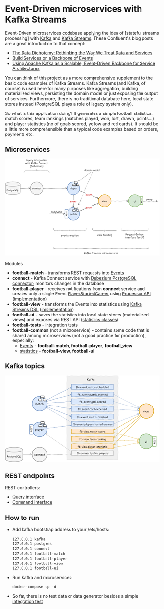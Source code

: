 # Event-Driven microservices with Kafka Streams

Event-Driven microservices codebase applying the idea of [stateful streams processing] with [Kafka](https://kafka.apache.org/) and [Kafka Streams](https://kafka.apache.org/documentation/streams/). These Confluent's blog posts are a great introduction to that concept:
- [The Data Dichotomy: Rethinking the Way We Treat Data and Services](https://www.confluent.io/blog/data-dichotomy-rethinking-the-way-we-treat-data-and-services/)
- [Build Services on a Backbone of Events](https://www.confluent.io/blog/build-services-backbone-events/)
- [Using Apache Kafka as a Scalable, Event-Driven Backbone for Service Architectures](https://www.confluent.io/blog/apache-kafka-for-service-architectures/)

You can think of this project as a more comprehensive supplement to the basic code examples of Kafka Streams. Kafka Streams (and Kafka, of course) is used here for many purposes like aggregation, building materialized views, persisting the domain model or just exposing the output of services. Furthermore, there is no traditional database here, local state stores instead (PostgreSQL plays a role of legacy system only).

So what is this application doing? It generates a simple football statistics: match scores, team rankings (matches played, won, lost, drawn, points...) and player statistics (no of goals scored, yellow and red cards). It should be a little more comprehensible than a typical code examples based on orders, payments etc. 


Microservices
-------------

![architecture](docs/architecture.png)

Modules:
- __football-match__ - transforms REST requests into [Events](football-common/src/main/java/org/djar/football/model/event)
- __connect__ - Kafka Connect service with [Debezium PostgreSQL connector](http://debezium.io/docs/connectors/postgresql/); monitors changes in the database
- __football-player__ - receives notifications from __connect__ service and creates only a single Event [PlayerStartedCareer](football-common/src/main/java/org/djar/football/model/event/PlayerStartedCareer.java) using [Processor API](https://kafka.apache.org/11/documentation/streams/developer-guide/processor-api.html) ([implementation](football-player/src/main/java/org/djar/football/player/snapshot/DomainUpdater.java))
- __football-view__ - transforms the Events into statistics using [Kafka Streams DSL](https://kafka.apache.org/11/documentation/streams/developer-guide/dsl-api.html) ([implementation](football-view/src/main/java/org/djar/football/view/projection/StatisticsBuilder.java))
- __football-ui__ - saves the statistics into local state stores (materialized views) and exposes via REST API ([statistics classes](football-common/src/main/java/org/djar/football/model/view))
- __football-tests__ - integration tests
- __football-common__ (not a microservice) - contains some code that is shared among microservices (not a good practice for production), especially:
    - [Events](football-common/src/main/java/org/djar/football/model/event) - __football-match__, __football-player__, __football_view__
    - [statistics](football-common/src/main/java/org/djar/football/model/view) - __football-view__, __football-ui__


Kafka topics
------------
![topics](docs/topics.png)


REST endpoints
--------------
REST controllers:
- [Query interface](football-ui/src/main/java/org/djar/football/ui/controller/StatisticsController.java)
- [Command interface](football-match/src/main/java/org/djar/football/match/controller/MatchController.java)


How to run
----------
- Add kafka bootstrap address to your /etc/hosts:
    ```
    127.0.0.1 kafka
    127.0.0.1 postgres
    127.0.0.1 connect
    127.0.0.1 football-match
    127.0.0.1 football-player
    127.0.0.1 football-view
    127.0.0.1 football-ui
    ```
- Run Kafka and microservices:
    ```
    docker-compose up -d
    ```
- So far, there is no test data or data generator besides a simple [integration test](football-tests/src/test/java/org/djar/football/tests/BasicIntegrationTest.java)

